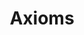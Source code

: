 ---
layout: toctree
title: Axioms
permalink: /blog/maths/axioms/
parent: /blog/maths/

enumerate_grand_children: true
---